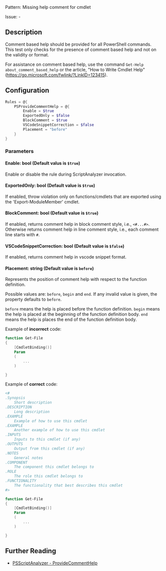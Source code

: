 Pattern: Missing help comment for cmdlet

Issue: -

## Description

Comment based help should be provided for all PowerShell commands. This test only checks for the presence of comment based help and not on the validity or format.

For assistance on comment based help, use the command `Get-Help about_comment_based_help` or the article, "How to Write Cmdlet Help" (https://go.microsoft.com/fwlink/?LinkID=123415).

## Configuration

```powershell
Rules = @{
    PSProvideCommentHelp = @{
        Enable = $true
        ExportedOnly = $false
        BlockComment = $true
        VSCodeSnippetCorrection = $false
        Placement = "before"
    }
}
```

### Parameters

#### Enable: bool (Default valus is `$true`)

Enable or disable the rule during ScriptAnalyzer invocation.

#### ExportedOnly: bool (Default value is `$true`)

If enabled, throw violation only on functions/cmdlets that are exported using the 'Export-ModuleMember' cmdlet.

#### BlockComment: bool (Default value is `$true`)

If enabled, returns comment help in block comment style, i.e., `<#...#>`. Otherwise returns
comment help in line comment style, i.e., each comment line starts with `#`.

#### VSCodeSnippetCorrection: bool (Default value is `$false`)

If enabled, returns comment help in vscode snippet format.

#### Placement: string (Default value is `before`)

Represents the position of comment help with respect to the function definition.

Possible values are: `before`, `begin` and `end`. If any invalid value is given, the
property defaults to `before`.

`before` means the help is placed before the function definition.
`begin` means the help is placed at the beginning of the function definition body.
`end` means the help is places the end of the function definition body.

Example of **incorrect** code:

``` PowerShell
function Get-File
{
    [CmdletBinding()]
    Param
    (
        ...
    )

}
```

Example of **correct** code:

``` PowerShell
<#
.Synopsis
    Short description
.DESCRIPTION
    Long description
.EXAMPLE
    Example of how to use this cmdlet
.EXAMPLE
    Another example of how to use this cmdlet
.INPUTS
    Inputs to this cmdlet (if any)
.OUTPUTS
    Output from this cmdlet (if any)
.NOTES
    General notes
.COMPONENT
    The component this cmdlet belongs to
.ROLE
    The role this cmdlet belongs to
.FUNCTIONALITY
    The functionality that best describes this cmdlet
#>

function Get-File
{
    [CmdletBinding()]
    Param
    (
        ...
    )

}
```

## Further Reading

* [PSScriptAnalyzer - ProvideCommentHelp](https://github.com/PowerShell/PSScriptAnalyzer/tree/master/docs/Rules/ProvideCommentHelp.md)